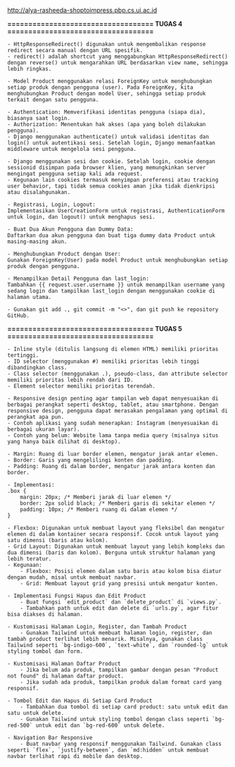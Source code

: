 http://alya-rasheeda-shoptoimpress.pbp.cs.ui.ac.id

**=================================== TUGAS 4 ===================================**

<!-- Apa perbedaan antara HttpResponseRedirect() dan redirect() -->
    - HttpResponseRedirect() digunakan untuk mengembalikan response redirect secara manual dengan URL spesifik.
    - redirect() adalah shortcut yang menggabungkan HttpResponseRedirect() dengan reverse() untuk mengarahkan URL berdasarkan view name, sehingga lebih ringkas.

<!-- Jelaskan cara kerja penghubungan model Product dengan User! -->
    - Model Product menggunakan relasi ForeignKey untuk menghubungkan setiap produk dengan pengguna (user). Pada ForeignKey, kita menghubungkan Product dengan model User, sehingga setiap produk terkait dengan satu pengguna.

<!-- Apa perbedaan antara authentication dan authorization, apakah yang dilakukan saat pengguna login? Jelaskan bagaimana Django mengimplementasikan kedua konsep tersebut. -->
    - Authentication: Memverifikasi identitas pengguna (siapa dia), biasanya saat login.
    - Authorization: Menentukan hak akses (apa yang boleh dilakukan pengguna).
    - Django menggunakan authenticate() untuk validasi identitas dan login() untuk autentikasi sesi. Setelah login, Django memanfaatkan middleware untuk mengelola sesi pengguna.

<!-- Bagaimana Django mengingat pengguna yang telah login? Jelaskan kegunaan lain dari cookies dan apakah semua cookies aman digunakan? -->
    - Django menggunakan sesi dan cookie. Setelah login, cookie dengan sessionid disimpan pada browser klien, yang memungkinkan server mengingat pengguna setiap kali ada request.
    - Kegunaan lain cookies termasuk menyimpan preferensi atau tracking user behavior, tapi tidak semua cookies aman jika tidak dienkripsi atau disalahgunakan.

<!-- Jelaskan bagaimana cara kamu mengimplementasikan checklist di atas secara step-by-step (bukan hanya sekadar mengikuti tutorial). -->
    - Registrasi, Login, Logout:
    Implementasikan UserCreationForm untuk registrasi, AuthenticationForm untuk login, dan logout() untuk menghapus sesi.
    
    - Buat Dua Akun Pengguna dan Dummy Data:
    Daftarkan dua akun pengguna dan buat tiga dummy data Product untuk masing-masing akun.
    
    - Menghubungkan Product dengan User:
    Gunakan ForeignKey(User) pada model Product untuk menghubungkan setiap produk dengan pengguna.
    
    - Menampilkan Detail Pengguna dan last_login:
    Tambahkan {{ request.user.username }} untuk menampilkan username yang sedang login dan tampilkan last_login dengan menggunakan cookie di halaman utama.

    - Gunakan git add ., git commit -m "<>", dan git push ke repository GitHub.

**=================================== TUGAS 5 ===================================**
 <!-- Jika terdapat beberapa CSS selector untuk suatu elemen HTML, jelaskan urutan prioritas pengambilan CSS selector tersebut! -->
    - Inline style (ditulis langsung di elemen HTML) memiliki prioritas tertinggi.
    - ID selector (menggunakan #) memiliki prioritas lebih tinggi dibandingkan class.
    - Class selector (menggunakan .), pseudo-class, dan attribute selector memiliki prioritas lebih rendah dari ID.
    - Element selector memiliki prioritas terendah.

 <!-- Mengapa responsive design menjadi konsep yang penting dalam pengembangan aplikasi web? Berikan contoh aplikasi yang sudah dan belum menerapkan responsive design! -->
    - Responsive design penting agar tampilan web dapat menyesuaikan di berbagai perangkat seperti desktop, tablet, atau smartphone. Dengan responsive design, pengguna dapat merasakan pengalaman yang optimal di perangkat apa pun.
    - Contoh aplikasi yang sudah menerapkan: Instagram (menyesuaikan di berbagai ukuran layar).
    - Contoh yang belum: Website lama tanpa media query (misalnya situs yang hanya baik dilihat di desktop).

 <!-- Jelaskan perbedaan antara margin, border, dan padding, serta cara untuk mengimplementasikan ketiga hal tersebut! -->
    - Margin: Ruang di luar border elemen, mengatur jarak antar elemen.
    - Border: Garis yang mengelilingi konten dan padding.
    - Padding: Ruang di dalam border, mengatur jarak antara konten dan border.

    - Implementasi:
    .box {
        margin: 20px; /* Memberi jarak di luar elemen */
        border: 2px solid black; /* Memberi garis di sekitar elemen */
        padding: 10px; /* Memberi ruang di dalam elemen */
    }

 <!-- Jelaskan konsep flex box dan grid layout beserta kegunaannya! -->
    - Flexbox: Digunakan untuk membuat layout yang fleksibel dan mengatur elemen di dalam kontainer secara responsif. Cocok untuk layout yang satu dimensi (baris atau kolom).
    - Grid Layout: Digunakan untuk membuat layout yang lebih kompleks dan dua dimensi (baris dan kolom). Berguna untuk struktur halaman yang lebih teratur.
    - Kegunaan:
        - Flexbox: Posisi elemen dalam satu baris atau kolom bisa diatur dengan mudah, misal untuk membuat navbar.
        - Grid: Membuat layout grid yang presisi untuk mengatur konten.

 <!-- Jelaskan bagaimana cara kamu mengimplementasikan checklist di atas secara step-by-step (bukan hanya sekadar mengikuti tutorial)! -->
    - Implementasi Fungsi Hapus dan Edit Product 
        - Buat fungsi `edit_product` dan `delete_product` di `views.py`.
        - Tambahkan path untuk edit dan delete di `urls.py`, agar fitur bisa diakses di halaman.

    - Kustomisasi Halaman Login, Register, dan Tambah Product
        - Gunakan Tailwind untuk membuat halaman login, register, dan tambah product terlihat lebih menarik. Misalnya, gunakan class Tailwind seperti `bg-indigo-600`, `text-white`, dan `rounded-lg` untuk styling tombol dan form.

    - Kustomisasi Halaman Daftar Product 
        - Jika belum ada produk, tampilkan gambar dengan pesan "Product not found" di halaman daftar product.
        - Jika sudah ada produk, tampilkan produk dalam format card yang responsif.

    - Tombol Edit dan Hapus di Setiap Card Product
        - Tambahkan dua tombol di setiap card product: satu untuk edit dan satu untuk delete.
        - Gunakan Tailwind untuk styling tombol dengan class seperti `bg-red-500` untuk edit dan `bg-red-600` untuk delete.

    - Navigation Bar Responsive  
        - Buat navbar yang responsif menggunakan Tailwind. Gunakan class seperti `flex`, `justify-between`, dan `md:hidden` untuk membuat navbar terlihat rapi di mobile dan desktop.